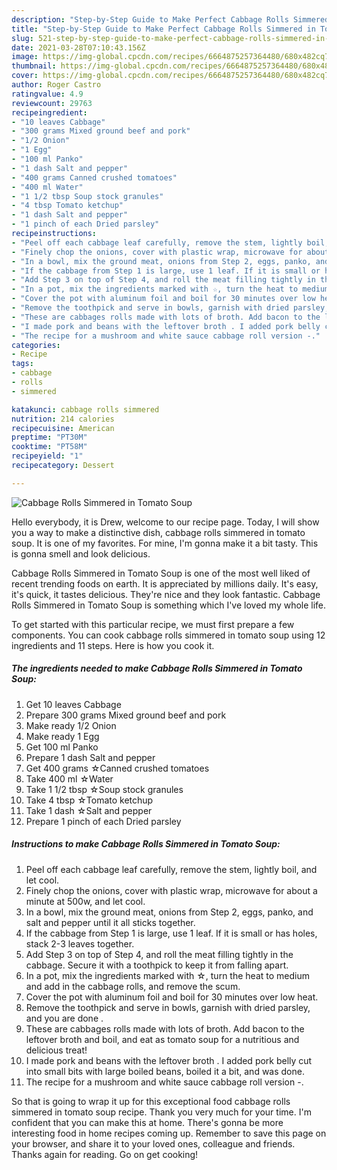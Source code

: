 ```yaml
---
description: "Step-by-Step Guide to Make Perfect Cabbage Rolls Simmered in Tomato Soup"
title: "Step-by-Step Guide to Make Perfect Cabbage Rolls Simmered in Tomato Soup"
slug: 521-step-by-step-guide-to-make-perfect-cabbage-rolls-simmered-in-tomato-soup
date: 2021-03-28T07:10:43.156Z
image: https://img-global.cpcdn.com/recipes/6664875257364480/680x482cq70/cabbage-rolls-simmered-in-tomato-soup-recipe-main-photo.jpg
thumbnail: https://img-global.cpcdn.com/recipes/6664875257364480/680x482cq70/cabbage-rolls-simmered-in-tomato-soup-recipe-main-photo.jpg
cover: https://img-global.cpcdn.com/recipes/6664875257364480/680x482cq70/cabbage-rolls-simmered-in-tomato-soup-recipe-main-photo.jpg
author: Roger Castro
ratingvalue: 4.9
reviewcount: 29763
recipeingredient:
- "10 leaves Cabbage"
- "300 grams Mixed ground beef and pork"
- "1/2 Onion"
- "1 Egg"
- "100 ml Panko"
- "1 dash Salt and pepper"
- "400 grams Canned crushed tomatoes"
- "400 ml Water"
- "1 1/2 tbsp Soup stock granules"
- "4 tbsp Tomato ketchup"
- "1 dash Salt and pepper"
- "1 pinch of each Dried parsley"
recipeinstructions:
- "Peel off each cabbage leaf carefully, remove the stem, lightly boil, and let cool."
- "Finely chop the onions, cover with plastic wrap, microwave for about a minute at 500w, and let cool."
- "In a bowl, mix the ground meat, onions from Step 2, eggs, panko, and salt and pepper until it all sticks together."
- "If the cabbage from Step 1 is large, use 1 leaf. If it is small or has holes, stack 2-3 leaves together."
- "Add Step 3 on top of Step 4, and roll the meat filling tightly in the cabbage. Secure it with a toothpick to keep it from falling apart."
- "In a pot, mix the ingredients marked with ☆, turn the heat to medium and add in the cabbage rolls, and remove the scum."
- "Cover the pot with aluminum foil and boil for 30 minutes over low heat."
- "Remove the toothpick and serve in bowls, garnish with dried parsley, and you are done ."
- "These are cabbages rolls made with lots of broth. Add bacon to the leftover broth and boil, and eat as tomato soup for a nutritious and delicious treat!"
- "I made pork and beans with the leftover broth . I added pork belly cut into small bits with large boiled beans, boiled it a bit, and was done."
- "The recipe for a mushroom and white sauce cabbage roll version -."
categories:
- Recipe
tags:
- cabbage
- rolls
- simmered

katakunci: cabbage rolls simmered 
nutrition: 214 calories
recipecuisine: American
preptime: "PT30M"
cooktime: "PT58M"
recipeyield: "1"
recipecategory: Dessert

---
```



![Cabbage Rolls Simmered in Tomato Soup](https://img-global.cpcdn.com/recipes/6664875257364480/680x482cq70/cabbage-rolls-simmered-in-tomato-soup-recipe-main-photo.jpg)

Hello everybody, it is Drew, welcome to our recipe page. Today, I will show you a way to make a distinctive dish, cabbage rolls simmered in tomato soup. It is one of my favorites. For mine, I'm gonna make it a bit tasty. This is gonna smell and look delicious.

Cabbage Rolls Simmered in Tomato Soup is one of the most well liked of recent trending foods on earth. It is appreciated by millions daily. It's easy, it's quick, it tastes delicious. They're nice and they look fantastic. Cabbage Rolls Simmered in Tomato Soup is something which I've loved my whole life.




To get started with this particular recipe, we must first prepare a few components. You can cook cabbage rolls simmered in tomato soup using 12 ingredients and 11 steps. Here is how you cook it.

<!--inarticleads1-->

##### The ingredients needed to make Cabbage Rolls Simmered in Tomato Soup:

1. Get 10 leaves Cabbage
1. Prepare 300 grams Mixed ground beef and pork
1. Make ready 1/2 Onion
1. Make ready 1 Egg
1. Get 100 ml Panko
1. Prepare 1 dash Salt and pepper
1. Get 400 grams ☆Canned crushed tomatoes
1. Take 400 ml ☆Water
1. Take 1 1/2 tbsp ☆Soup stock granules
1. Take 4 tbsp ☆Tomato ketchup
1. Take 1 dash ☆Salt and pepper
1. Prepare 1 pinch of each Dried parsley




<!--inarticleads2-->

##### Instructions to make Cabbage Rolls Simmered in Tomato Soup:

1. Peel off each cabbage leaf carefully, remove the stem, lightly boil, and let cool.
1. Finely chop the onions, cover with plastic wrap, microwave for about a minute at 500w, and let cool.
1. In a bowl, mix the ground meat, onions from Step 2, eggs, panko, and salt and pepper until it all sticks together.
1. If the cabbage from Step 1 is large, use 1 leaf. If it is small or has holes, stack 2-3 leaves together.
1. Add Step 3 on top of Step 4, and roll the meat filling tightly in the cabbage. Secure it with a toothpick to keep it from falling apart.
1. In a pot, mix the ingredients marked with ☆, turn the heat to medium and add in the cabbage rolls, and remove the scum.
1. Cover the pot with aluminum foil and boil for 30 minutes over low heat.
1. Remove the toothpick and serve in bowls, garnish with dried parsley, and you are done .
1. These are cabbages rolls made with lots of broth. Add bacon to the leftover broth and boil, and eat as tomato soup for a nutritious and delicious treat!
1. I made pork and beans with the leftover broth . I added pork belly cut into small bits with large boiled beans, boiled it a bit, and was done.
1. The recipe for a mushroom and white sauce cabbage roll version -.




So that is going to wrap it up for this exceptional food cabbage rolls simmered in tomato soup recipe. Thank you very much for your time. I'm confident that you can make this at home. There's gonna be more interesting food in home recipes coming up. Remember to save this page on your browser, and share it to your loved ones, colleague and friends. Thanks again for reading. Go on get cooking!
